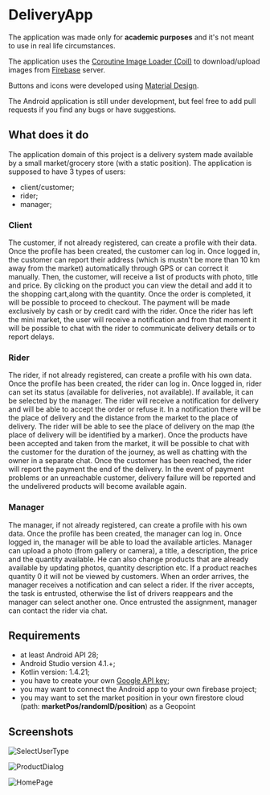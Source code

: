 # DeliveryApp

The application was made only for **academic purposes** and it's not meant to use in real life circumstances.

The application uses the [Coroutine Image Loader (Coil)](https://coil-kt.github.io/coil/) to download/upload images from [Firebase](https://firebase.google.com/) server.

Buttons and icons were developed using [Material Design](https://material.io/design).

The Android application is still under development, but feel free to add pull requests if you find any bugs or have suggestions.

## What does it do
The application domain of this project is a delivery system made available by a small market/grocery store (with a static position). The application is supposed to have 3 types of users:
* client/customer;
* rider;
* manager;

### Client
The customer, if not already registered, can create a profile with their data. Once the
profile has been created, the customer can log in. Once logged in, the customer can report their address (which is mustn't be more than 10 km away from the market) automatically through GPS or can correct it manually.
Then, the customer, will receive a list of products with photo, title
and price. By clicking on the product you can view the detail and add it to the shopping cart,along with the quantity. Once the order is completed, it will be possible to proceed to checkout. The payment will be made exclusively by cash or by credit card with the rider. 
Once the rider has left the mini market, the user will receive a notification and from that moment it will be possible to chat with the rider to communicate delivery details or to report delays.

### Rider
The rider, if not already registered, can create a profile with his own data. Once the
profile has been created, the rider can log in. Once logged in, rider can set its status (available for deliveries, not available). If available, it can be selected by the manager.
The rider will receive a notification for delivery and will be able to accept the order or refuse it. In a notification there will be the place of delivery and the distance from the market to the place of delivery. The rider
will be able to see the place of delivery on the map (the place of delivery will be identified by
a marker).
Once the products have been accepted and taken from the market, it will be possible to chat with
the customer for the duration of the journey, as well as chatting with the owner
in a separate chat.
Once the customer has been reached, the rider will report the payment the end of the
delivery. In the event of payment problems or an unreachable customer, delivery failure will be reported and the undelivered products will become available again.

### Manager
The manager, if not already registered, can create a profile with his own data. Once the
profile has been created, the manager can log in. Once logged in, the manager will be able to load the available articles.
Manager can upload a photo (from gallery or camera), a title, a description, the price
and the quantity available. He can also change products that are already available by updating
photos, quantity description etc.
If a product reaches quantity 0 it will not be viewed by customers.
When an order arrives, the manager receives a notification and can select a rider. If the river accepts, the task is entrusted,
otherwise the list of drivers reappears and the manager can select another one. Once entrusted
the assignment, manager can contact the rider via chat.

## Requirements
* at least Android API 28;
* Android Studio version 4.1.+;
* Kotlin version: 1.4.21;
* you have to create your own [Google API key](https://developers.google.com/maps/documentation/android-sdk/start#get-key);
* you may want to connect the Android app to your own firebase project;
* you may want to set the market position in your own firestore cloud (path: **marketPos/randomID/position**) as a Geopoint

## Screenshots
![SelectUserType](https://firebasestorage.googleapis.com/v0/b/deliveryapp-7c8fe.appspot.com/o/screenshots%2Fapp_screen_1.png?alt=media&token=e4b6cfca-a5c1-4b00-b8da-7b20ff6e2596)

![ProductDialog](https://firebasestorage.googleapis.com/v0/b/deliveryapp-7c8fe.appspot.com/o/screenshots%2FScreenshot%20from%202021-03-26%2012-09-28.png?alt=media&token=6235c6c6-e897-49c2-b3ec-e48fcf9d2072)

![HomePage](https://firebasestorage.googleapis.com/v0/b/deliveryapp-7c8fe.appspot.com/o/screenshots%2FScreenshot%20from%202021-03-26%2012-09-16.png?alt=media&token=5ac3d2cd-56a7-48be-95d6-19e6bea6d750)
